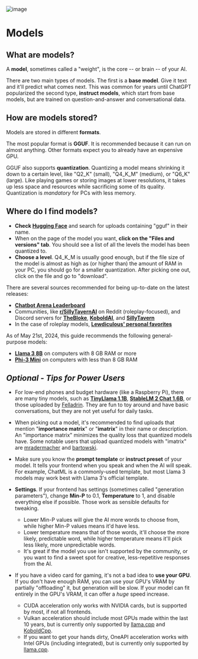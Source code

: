 ![image](https://user-images.githubusercontent.com/55674863/230696024-98ce9e16-f558-4402-ac43-0e7f960c118c.png)

# Models
## What are models?
A **model**, sometimes called a "weight", is the core -- or brain -- of your AI.

There are two main types of models. The first is a **base model**. Give it text and it'll predict what comes next. This was common for years until ChatGPT popularized the second type, **instruct models**, which start from base models, but are trained on question-and-answer and conversational data.

## How are models stored?
Models are stored in different **formats**.

The most popular format is **GGUF**. It is recommended because it can run on almost anything. Other formats expect you to already have an expensive GPU.

GGUF also supports **quantization**. Quantizing a model means shrinking it down to a certain level, like "Q2_K" (small), "Q4_K_M" (medium), or "Q6_K" (large). Like playing games or storing images at lower resolutions, it takes up less space and resources while sacrificing some of its quality. Quantization is *mandatory* for PCs with less memory.

## Where do I find models?

- **Check [Hugging Face](https://huggingface.co/models)** and search for uploads containing "gguf" in their name.
- When on the page of the model you want, **click on the "Files and versions" tab**. You should see a list of all the levels the model has been quantized to.
- **Choose a level**. Q4_K_M is usually good enough, but if the file size of the model is almost as high as (or higher than) the amount of RAM in your PC, you should go for a smaller quantization. After picking one out, click on the file and go to "download".

There are several sources recommended for being up-to-date on the latest releases:
- [**Chatbot Arena Leaderboard**](https://leaderboard.lmsys.org/)
- Communities, like [**r/SillyTavernAI**](https://old.reddit.com/r/SillyTavernAI/) on Reddit (roleplay-focused), and Discord servers for [**TheBloke**](https://discord.com/invite/Jq4vkcDakD), [**KoboldAI**](https://koboldai.org/discord), and [**SillyTavern**](https://discord.com/invite/SillyTavern)
- In the case of roleplay models, [**Lewdiculous' personal favorites**](https://huggingface.co/collections/Lewdiculous/personal-favorites-65dcbe240e6ad245510519aa)

As of May 21st, 2024, this guide recommends the following general-purpose models:

- [**Llama 3 8B**](https://huggingface.co/bartowski/Meta-Llama-3-8B-Instruct-GGUF) on computers with 8 GB RAM or more
- [**Phi-3 Mini**](https://huggingface.co/bartowski/Phi-3-mini-4k-instruct-GGUF) on computers with less than 8 GB RAM

## *Optional - Tips for Power Users*

- For low-end phones and budget hardware (like a Raspberry Pi), there are many tiny models, such as [**TinyLlama 1.1B**](https://huggingface.co/TheBloke/TinyLlama-1.1B-Chat-v1.0-GGUF), [**StableLM 2 Chat 1.6B**](https://huggingface.co/Crataco/stablelm-2-1_6b-chat-imatrix-GGUF), or those uploaded by [Felladrin](https://huggingface.co/Felladrin). They are fun to toy around and have basic conversations, but they are not yet useful for daily tasks.

- When picking out a model, it's recommended to find uploads that mention "**importance matrix**" or "**imatrix**" in their name or description. An "importance matrix" minimizes the quality loss that quantized models have. Some notable users that upload quantized models with "imatrix" are [mradermacher](https://huggingface.co/mradermacher) and [bartowski](https://huggingface.co/bartowski).

- Make sure you know the **prompt template** or **instruct preset** of your model. It tells your frontend when you speak and when the AI will speak. For example, ChatML is a commonly-used template, but most Llama 3 models may work best with Llama 3's official template.

- **Settings**. If your frontend has settings (sometimes called "generation parameters"), change **Min-P** to 0.1, **Temperature** to 1, and disable everything else if possible. Those work as sensible defaults for tweaking.
  - Lower Min-P values will give the AI more words to choose from, while higher Min-P values means it'd have less.
  - Lower temperature means that of those words, it'll choose the more likely, predictable word, while higher temperature means it'll pick less likely, more unpredictable words.
  - It's great if the model you use isn't supported by the community, or you want to find a sweet spot for creative, less-repetitive responses from the AI.

- If you have a video card for gaming, it's not a bad idea to **use your GPU**. If you don't have enough RAM, you can use your GPU's VRAM by partially "offloading" it, but generation will be slow. If your model can fit entirely in the GPU's VRAM, it can offer a *huge* speed increase.
  - CUDA acceleration only works with NVIDIA cards, but is supported by most, if not all frontends.
  - Vulkan acceleration should include most GPUs made within the last 10 years, but is currently only supported by [llama.cpp](https://github.com/ggerganov/llama.cpp?tab=readme-ov-file#vulkan) and [KoboldCpp](https://github.com/LostRuins/koboldcpp?tab=readme-ov-file#osx-and-linux-manual-compiling).
  - If you want to get your hands dirty, OneAPI acceleration works with Intel GPUs (including integrated), but is currently only supported by [llama.cpp](https://github.com/ggerganov/llama.cpp/blob/master/README-sycl.md).
